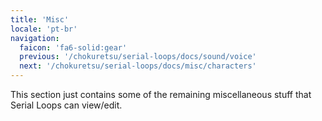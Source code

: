 ```yaml
---
title: 'Misc'
locale: 'pt-br'
navigation:
  faicon: 'fa6-solid:gear'
  previous: '/chokuretsu/serial-loops/docs/sound/voice'
  next: '/chokuretsu/serial-loops/docs/misc/characters'
---
```


This section just contains some of the remaining miscellaneous stuff that Serial Loops can view/edit.
